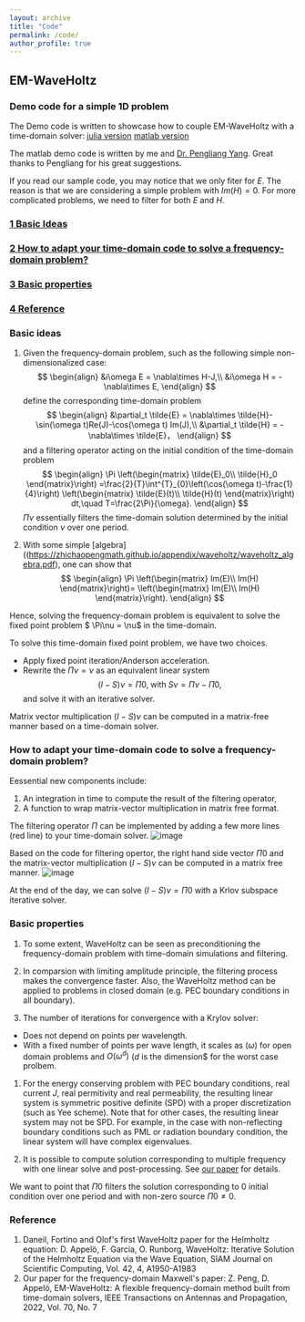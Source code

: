 ```yaml
---
layout: archive
title: "Code"
permalink: /code/
author_profile: true
---
```


## EM-WaveHoltz

### Demo code for a simple 1D problem
The Demo code is written to showcase how to couple EM-WaveHoltz with a time-domain solver:
[julia version](https://zhichaopengmath.github.io/files/WaveHoltz_1D_Demo.zip) [matlab version](https://zhichaopengmath.github.io/files/WaveHoltz_yang.m) 

The matlab demo code is written by me and [Dr. Pengliang Yang](https://yangpl.wordpress.com/). Great thanks to Pengliang for his great suggestions.

If you read our sample code, you may notice that we only fiter for $E$. The reason is that we are considering a simple problem with $Im(H)=0$. For more complicated problems, we need to filter for 
both $E$ and $H$.

### [1 Basic Ideas](#BasicIdeas)

### [2 How to adapt your time-domain code to solve a frequency-domain problem?](#Implementation)

### [3 Basic properties](#Properties)

### [4 Reference](#Reference)

<a name="BasicIdeas"></a>
### Basic ideas
1. Given the frequency-domain problem, such as the following simple non-dimensionalized case:
$$
\begin{align}
&i\omega E = \nabla\times H-J,\\
&i\omega H = -\nabla\times E,
\end{align}
$$
define the corresponding time-domain problem
$$
\begin{align}
&\partial_t \tilde{E} =  \nabla\times \tilde{H}- \sin(\omega t)Re(J)-\cos(\omega t) Im(J),\\
&\partial_t \tilde{H} = -\nabla\times \tilde{E}，
\end{align}
$$
and a filtering operator acting on the initial condition of the time-domain problem
$$
\begin{align}
\Pi \left(\begin{matrix}
	    \tilde{E}_0\\
	    \tilde{H}_0
	     \end{matrix}\right)
=\frac{2}{T}\int^{T}_{0}\left(\cos(\omega t)-\frac{1}{4}\right)
\left(\begin{matrix}
	    \tilde{E}(t)\\
	    \tilde{H}(t)
	\end{matrix}\right)
	dt,\quad T=\frac{2\Pi}{\omega}.
\end{align}
$$
$\Pi\nu$ essentially filters the time-domain solution determined by the initial condition $\nu$ over one period.

1. With some simple [algebra]((https://zhichaopengmath.github.io/appendix/waveholtz/waveholtz_algebra.pdf), one can show that
$$
\begin{align}
\Pi \left(\begin{matrix}
Im(E)\\
Im(H)
\end{matrix}\right)=
\left(\begin{matrix}
Im(E)\\
Im(H)
\end{matrix}\right).
\end{align}
$$

Hence, solving the frequency-domain problem is equivalent to solve the fixed point problem 
$ \Pi\nu = \nu$ in the time-domain. 

To solve this time-domain fixed point problem, we have 
two choices.
- Apply fixed point iteration/Anderson acceleration. 
- Rewrite the $\Pi\nu = \nu$ as an equivalent linear system 
$$ (I-S)\nu = \Pi 0,\;\text{with}\;S\nu = \Pi \nu -\Pi 0,$$
and solve it with an iterative solver.

Matrix vector multiplication $(I-S)\nu$ can be computed in a matrix-free manner based on a time-domain solver.

<a name="Implementation"></a>
### How to adapt your time-domain code to solve a frequency-domain problem?
Eessential new components include:
1. An integration in time to compute the result of the filtering operator, 
1. A function to wrap matrix-vector multiplication in matrix free format.

The filtering operator $\Pi$ can be implemented by adding a few more lines (red line) to your time-domain solver.
![image](https://zhichaopengmath.github.io/files/WaveHoltzDemo.png)

Based on the code for filtering opertor, the right hand side vector $\Pi 0$ and the  matrix-vector multiplication $(I-S)\nu$ can be computed in a matrix free manner.
![image](https://zhichaopengmath.github.io/files/WaveHoltzDemo2.png)

At the end of the day, we can solve $(I-S)\nu = \Pi 0$ with a Krlov subspace iterative solver.

<a name="Properties"></a>
### Basic properties
1. To some extent, WaveHoltz can be seen as preconditioning the frequency-domain problem with time-domain simulations and filtering.

1. In comparsion with limiting amplitude principle, the filtering process makes the convergence faster. Also, the WaveHoltz method can be applied to problems in closed domain (e.g. PEC boundary conditions in all boundary). 

1. The number of iterations for convergence with a Krylov solver:
- Does not depend on points per wavelength. 
- With a fixed number of points per wave length, it scales as $(\omega)$ for open domain problems and $O(\omega^d)$ ($d$ is the dimension$ for the worst case prolbem.

1. For the energy conserving problem with PEC boundary conditions, real current $J$, real permitivity and real permeability, the resulting linear system is symmetric positive definite (SPD) with a proper discretization (such as Yee scheme). Note that for other cases, the resulting linear system may not be SPD. For example, in the case with non-reflecting boundary conditions such as PML or radiation boundary condition, the linear system will have complex eigenvalues. 

1. It is possible to compute solution corresponding to multiple frequency with one linear solve and post-processing. See [our paper](https://arxiv.org/abs/2103.14789) for details.

We want to point that $\Pi 0$ filters the solution corresponding to $0$ initial condition over one period and with non-zero source $\Pi 0\neq 0$. 

<a name="Reference"></a>
### Reference
1. Daneil, Fortino and Olof's first WaveHoltz paper for the Helmholtz equation: D. Appel&ouml;, F. Garcia, O. Runborg,  WaveHoltz: Iterative Solution of the Helmholtz Equation via the Wave Equation, SIAM Journal on Scientific Computing, Vol. 42, 4, A1950-A1983
1. Our paper for the frequency-domain Maxwell's paper: Z. Peng, D. Appel&ouml;, EM-WaveHoltz: A flexible frequency-domain method built from time-domain solvers, IEEE Transactions on Antennas and Propagation, 2022, Vol. 70, No. 7  
